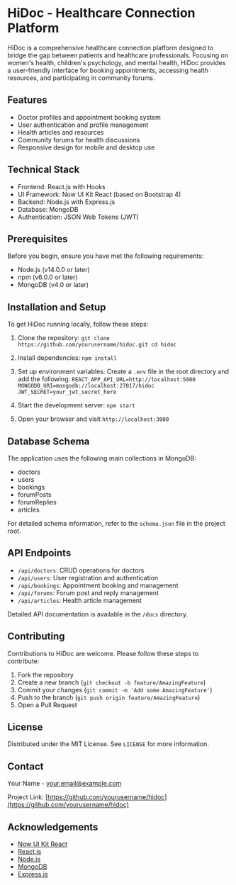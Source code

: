 # HiDoc - Healthcare Connection Platform

HiDoc is a comprehensive healthcare connection platform designed to bridge the gap between patients and healthcare professionals. Focusing on women's health, children's psychology, and mental health, HiDoc provides a user-friendly interface for booking appointments, accessing health resources, and participating in community forums.

## Features

- Doctor profiles and appointment booking system
- User authentication and profile management
- Health articles and resources
- Community forums for health discussions
- Responsive design for mobile and desktop use

## Technical Stack

- Frontend: React.js with Hooks
- UI Framework: Now UI Kit React (based on Bootstrap 4)
- Backend: Node.js with Express.js
- Database: MongoDB
- Authentication: JSON Web Tokens (JWT)

## Prerequisites

Before you begin, ensure you have met the following requirements:

- Node.js (v14.0.0 or later)
- npm (v6.0.0 or later)
- MongoDB (v4.0 or later)

## Installation and Setup

To get HiDoc running locally, follow these steps:

1. Clone the repository:   ```
   git clone https://github.com/yourusername/hidoc.git
   cd hidoc   ```

2. Install dependencies:   ```
   npm install   ```

3. Set up environment variables:
   Create a `.env` file in the root directory and add the following:   ```
   REACT_APP_API_URL=http://localhost:5000
   MONGODB_URI=mongodb://localhost:27017/hidoc
   JWT_SECRET=your_jwt_secret_here   ```

4. Start the development server:   ```
   npm start   ```

5. Open your browser and visit `http://localhost:3000`

## Database Schema

The application uses the following main collections in MongoDB:

- doctors
- users
- bookings
- forumPosts
- forumReplies
- articles

For detailed schema information, refer to the `schema.json` file in the project root.

## API Endpoints

- `/api/doctors`: CRUD operations for doctors
- `/api/users`: User registration and authentication
- `/api/bookings`: Appointment booking and management
- `/api/forums`: Forum post and reply management
- `/api/articles`: Health article management

Detailed API documentation is available in the `/docs` directory.

## Contributing

Contributions to HiDoc are welcome. Please follow these steps to contribute:

1. Fork the repository
2. Create a new branch (`git checkout -b feature/AmazingFeature`)
3. Commit your changes (`git commit -m 'Add some AmazingFeature'`)
4. Push to the branch (`git push origin feature/AmazingFeature`)
5. Open a Pull Request

## License

Distributed under the MIT License. See `LICENSE` for more information.

## Contact

Your Name - your.email@example.com

Project Link: [https://github.com/yourusername/hidoc](https://github.com/yourusername/hidoc)

## Acknowledgements

- [Now UI Kit React](https://demos.creative-tim.com/now-ui-kit-react/#/index)
- [React.js](https://reactjs.org/)
- [Node.js](https://nodejs.org/)
- [MongoDB](https://www.mongodb.com/)
- [Express.js](https://expressjs.com/)
